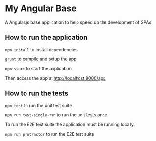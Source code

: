 # My Angular Base

A Angular.js base application to help speed up the development of SPAs

## How to run the application

```npm install``` to install dependencies

```grunt``` to compile and setup the app

```npm start``` to start the application

Then access the app at [http://localhost:8000/app](http://localhost:8000/app)

## How to run the tests

```npm test``` to run the unit test suite

```npm run test-single-run``` to run the unit tests once

To run the E2E test suite the application must be running locally.

```npm run protractor``` to run the E2E test suite